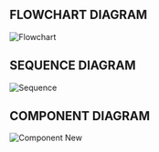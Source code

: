 FLOWCHART DIAGRAM
-----------------------------------------------------------------------------------------------------------------------------------------------------------------------------------
![Flowchart](https://user-images.githubusercontent.com/98872937/154654048-938bde05-e832-4c91-a360-cba4fbb6db12.jpeg)

SEQUENCE DIAGRAM
-----------------------------------------------------------------------------------------------------------------------------------------------------------------------------------
![Sequence](https://user-images.githubusercontent.com/98872937/153473273-c6796a46-b036-4468-971f-95b48dce87c0.jpeg)

COMPONENT DIAGRAM
-----------------------------------------------------------------------------------------------------------------------------------------------------------------------------------
![Component New](https://user-images.githubusercontent.com/98872937/154619375-2c48dc4d-4912-4532-82ee-10dfaf400466.jpg)

